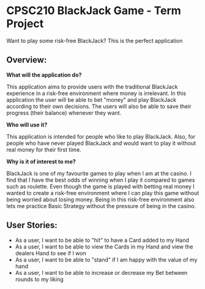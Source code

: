 # CPSC210 BlackJack Game - Term Project

Want to play some risk-free BlackJack? This is the perfect application

## Overview:

**What will the application do?**

This application aims to provide users with the traditional BlackJack experience in a risk-free environment where money is irrelevant.
In this application the user will be able to bet "money" and play BlackJack according to their own decisions.
The users will also be able to save their progress (their balance) whenever they want.

**Who will use it?**

This application is intended for people who like to play BlackJack. 
Also, for people who have never played BlackJack and would want to play it without real money for their first time.


**Why is it of interest to me?**

BlackJack is one of my favourite games to play when I am at the casino. 
I find that I have the best odds of winning when I play it compared to games such as roulette.
Even though the game is played with betting real money I wanted to create a risk-free environment where I can play this game without being worried about losing money.
Being in this risk-free environment also lets me practice Basic Strategy without the pressure of being in the casino.

## User Stories:

- As a user, I want to be able to "hit" to have a Card added to my Hand
- As a user, I want to be able to view the Cards in my Hand and view the dealers Hand to see if I won
- As a user, I want to be able to "stand" if I am happy with the value of my hand
- As a user, I want to be able to increase or decrease my Bet between rounds to my liking